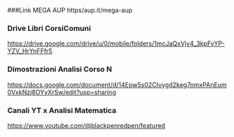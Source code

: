 ###Link MEGA AUP
https/aup.it/mega-aup

### Drive Libri CorsiComuni
https://drive.google.com/drive/u/0/mobile/folders/1mcJaQxVjy4_3kpFvYP-YZV_HrYnFFfr5

### Dimostrazioni Analisi Corso N
https://docs.google.com/document/d/14Epw5s02CIvygd2keg7nmxPAnEum0VxkNzj8OYyXrSw/edit?usp=sharing

### Canali YT x Analisi Matematica
https://www.youtube.com/@blackpenredpen/featured
